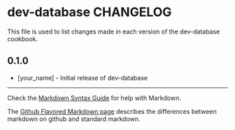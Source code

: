 dev-database CHANGELOG
======================

This file is used to list changes made in each version of the dev-database cookbook.

0.1.0
-----
- [your_name] - Initial release of dev-database

- - -
Check the [Markdown Syntax Guide](http://daringfireball.net/projects/markdown/syntax) for help with Markdown.

The [Github Flavored Markdown page](http://github.github.com/github-flavored-markdown/) describes the differences between markdown on github and standard markdown.
